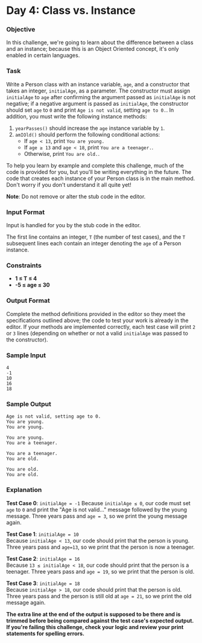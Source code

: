 # Day 4: Class vs. Instance

### Objective
In this challenge, we're going to learn about the difference between a class and an instance; because this is an Object Oriented concept, it's only enabled in certain languages. 

### Task
Write a Person class with an instance variable, `age`, and a constructor that takes an integer, `initialAge`, as a parameter. The constructor must assign `initialAge` to `age` after confirming the argument passed as `initialAge` is not negative; if a negative argument is passed as `initialAge`, the constructor should set `age` to `0` and print `Age is not valid`, setting `age to 0.`. In addition, you must write the following instance methods:

1. `yearPasses()` should increase the `age` instance variable by `1`.
2. `amIOld()` should perform the following conditional actions:
    - If `age < 13`, print `You are young.`
    - If  `age ≥ 13` and `age < 18`, print `You are a teenager.`.
    - Otherwise, print `You are old.`.  
    
To help you learn by example and complete this challenge, much of the code is provided for you, but you'll be writing everything in the future. The code that creates each instance of your Person class is in the main method. Don't worry if you don't understand it all quite yet!

**Note**: Do not remove or alter the stub code in the editor.

### Input Format

Input is handled for you by the stub code in the editor.

The first line contains an integer, `T` (the number of test cases), and the `T` subsequent lines each contain an integer denoting the `age` of a Person instance.

### Constraints
- **1 ≤ T ≤ 4**
- **-5 ≤ age ≤ 30**

### Output Format

Complete the method definitions provided in the editor so they meet the specifications outlined above; the code to test your work is already in the editor. If your methods are implemented correctly, each test case will print  `2` or `3` lines (depending on whether or not a valid `initialAge` was passed to the constructor).

### Sample Input
```
4
-1
10
16
18
```

### Sample Output
```
Age is not valid, setting age to 0.
You are young.
You are young.

You are young.
You are a teenager.

You are a teenager.
You are old.

You are old.
You are old.
```

### Explanation

**Test Case 0**: `initialAge = -1`
Because `initialAge ≤ 0`, our code must set `age` to `0` and print the "Age is not valid..." message followed by the young message. Three years pass and `age = 3`, so we print the young message again.  

**Test Case 1**: `initialAge = 10`  
Because `initialAge < 13`, our code should print that the person is young. Three years pass and `age=13`, so we print that the person is now a teenager.     

**Test Case 2**: `initialAge = 16`   
Because `13 ≤ initialAge < 18`, our code should print that the person is a teenager. Three years pass and `age = 19`, so we print that the person is old.  

**Test Case 3**: `initialAge = 18`  
Because `initialAge > 18`, our code should print that the person is old. Three years pass and the person is still old at `age = 21`, so we print the old message again.

**The extra line at the end of the output is supposed to be there and is trimmed before being compared against the test case's expected output. If you're failing this challenge, check your logic and review your print statements for spelling errors.**
